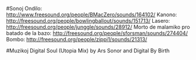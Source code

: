 #Sonoj
Ondilo: http://www.freesound.org/people/BMacZero/sounds/164102/
Kanono: http://freesound.org/people/bowlingballout/sounds/151713/
Lasero: http://freesound.org/people/junggle/sounds/28912/
Morto de malamiko pro batado de la bazo: http://freesound.org/people/sforsman/sounds/274404/
Bombo: http://freesound.org/people/zippi1/sounds/21313/

#Muzikoj
Digital Soul (Utopia Mix) by Ars Sonor and Digital By Birth
